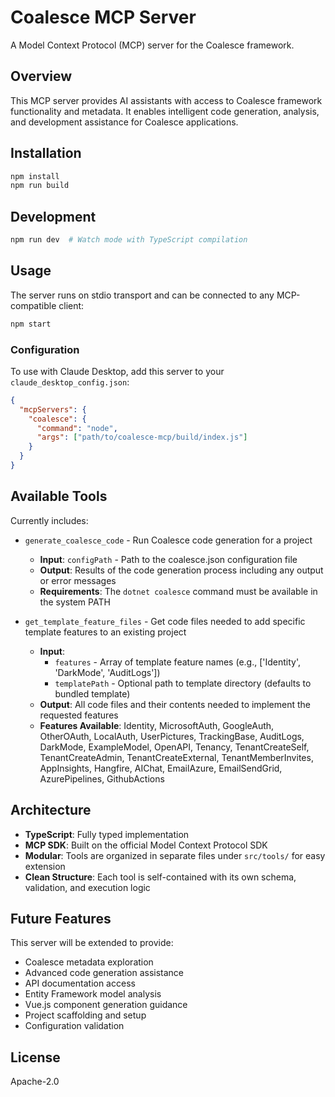 # Coalesce MCP Server

A Model Context Protocol (MCP) server for the Coalesce framework.

## Overview

This MCP server provides AI assistants with access to Coalesce framework functionality and metadata. It enables intelligent code generation, analysis, and development assistance for Coalesce applications.

## Installation

```bash
npm install
npm run build
```

## Development

```bash
npm run dev  # Watch mode with TypeScript compilation
```

## Usage

The server runs on stdio transport and can be connected to any MCP-compatible client:

```bash
npm start
```

### Configuration

To use with Claude Desktop, add this server to your `claude_desktop_config.json`:

```json
{
  "mcpServers": {
    "coalesce": {
      "command": "node",
      "args": ["path/to/coalesce-mcp/build/index.js"]
    }
  }
}
```

## Available Tools

Currently includes:

- `generate_coalesce_code` - Run Coalesce code generation for a project
  - **Input**: `configPath` - Path to the coalesce.json configuration file
  - **Output**: Results of the code generation process including any output or error messages
  - **Requirements**: The `dotnet coalesce` command must be available in the system PATH

- `get_template_feature_files` - Get code files needed to add specific template features to an existing project
  - **Input**: 
    - `features` - Array of template feature names (e.g., ['Identity', 'DarkMode', 'AuditLogs'])
    - `templatePath` - Optional path to template directory (defaults to bundled template)
  - **Output**: All code files and their contents needed to implement the requested features
  - **Features Available**: Identity, MicrosoftAuth, GoogleAuth, OtherOAuth, LocalAuth, UserPictures, TrackingBase, AuditLogs, DarkMode, ExampleModel, OpenAPI, Tenancy, TenantCreateSelf, TenantCreateAdmin, TenantCreateExternal, TenantMemberInvites, AppInsights, Hangfire, AIChat, EmailAzure, EmailSendGrid, AzurePipelines, GithubActions

## Architecture

- **TypeScript**: Fully typed implementation
- **MCP SDK**: Built on the official Model Context Protocol SDK
- **Modular**: Tools are organized in separate files under `src/tools/` for easy extension
- **Clean Structure**: Each tool is self-contained with its own schema, validation, and execution logic

## Future Features

This server will be extended to provide:

- Coalesce metadata exploration
- Advanced code generation assistance  
- API documentation access
- Entity Framework model analysis
- Vue.js component generation guidance
- Project scaffolding and setup
- Configuration validation

## License

Apache-2.0
